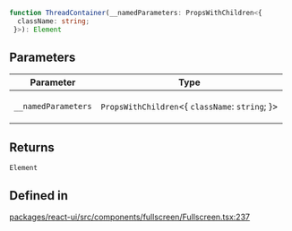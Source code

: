 ```ts
function ThreadContainer(__namedParameters: PropsWithChildren<{
  className: string;
 }>): Element
```

## Parameters

<table>
<thead>
<tr>
<th>Parameter</th>
<th>Type</th>
</tr>
</thead>
<tbody>
<tr>
<td>

`__namedParameters`

</td>
<td>

`PropsWithChildren`\<\{ `className`: `string`; \}\>

</td>
</tr>
</tbody>
</table>

## Returns

`Element`

## Defined in

[packages/react-ui/src/components/fullscreen/Fullscreen.tsx:237](https://github.com/thesysdev/crayonai/blob/b70189f61d5ac903b473d12565e61a38c72453b2/frontend-sdk/packages/react-ui/src/components/fullscreen/Fullscreen.tsx#L237)
